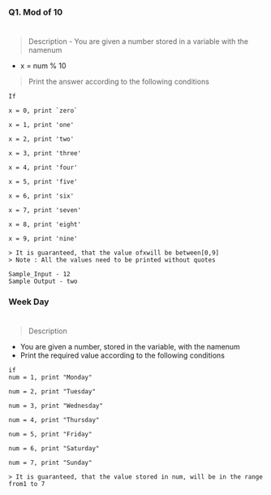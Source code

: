 ### Q1. Mod of 10
#
> Description - You are given a number stored in a variable with the namenum
 - x = num % 10
 > Print the answer according to the following conditions

    If 

    x = 0, print `zero`

    x = 1, print 'one'

    x = 2, print 'two'

    x = 3, print 'three'

    x = 4, print 'four'

    x = 5, print 'five'

    x = 6, print 'six'

    x = 7, print 'seven'

    x = 8, print 'eight'

    x = 9, print 'nine'
    
    > It is guaranteed, that the value ofxwill be between[0,9]
    > Note : All the values need to be printed without quotes
    
    Sample_Input - 12
    Sample Output - two

### Week Day
#
> Description
- You are given a number, stored in the variable, with the namenum
- Print the required value according to the following conditions
>
    if 
    num = 1, print "Monday"

    num = 2, print "Tuesday"

    num = 3, print "Wednesday"

    num = 4, print "Thursday"

    num = 5, print "Friday"

    num = 6, print "Saturday"

    num = 7, print "Sunday"

    > It is guaranteed, that the value stored in num, will be in the range from1 to 7
